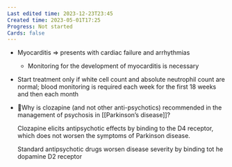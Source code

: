 ```yaml
---
Last edited time: 2023-12-23T23:45
Created time: 2023-05-01T17:25
Progress: Not started
Cards: false
---
```

- Myocarditis ⇒ presents with cardiac failure and arrhythmias
    - Monitoring for the development of myocarditis is necessary
- Start treatment only if white cell count and absolute neutrophil count are normal; blood monitoring is required each week for the first 18 weeks and then each month
- 🍒Why is clozapine (and not other anti-psychotics) recommended in the management of psychosis in [[Parkinson’s disease]]?
    
    Clozapine elicits antipsychotic effects by binding to the D4 receptor, which does not worsen the symptoms of Parkinson disease.
    
    Standard antipsychotic drugs worsen disease severity by binding tot he dopamine D2 receptor